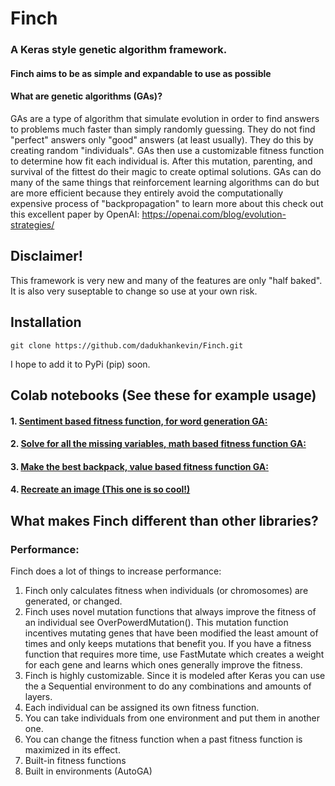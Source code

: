 # Finch
### A Keras style genetic algorithm framework.
#### Finch aims to be as simple and expandable to use as possible
#### What are genetic algorithms (GAs)?
GAs are a type of algorithm that simulate evolution in order to find answers to problems 
much faster than simply randomly guessing. They do not find "perfect" answers only "good" answers (at least usually). 
They do this by creating random "individuals". GAs then use a customizable fitness
function to determine how fit each individual is. After this mutation, parenting, and survival of the fittest do their magic to create
optimal solutions. GAs can do many of the same things that reinforcement learning algorithms can do but 
are more efficient because they entirely avoid the computationally expensive process of "backpropagation"
to learn more about this check out this excellent paper by OpenAI: https://openai.com/blog/evolution-strategies/
##  Disclaimer!
This framework is very new and many of the features are only "half baked". It is also very suseptable to change so use at your own risk.
## Installation 
```git clone https://github.com/dadukhankevin/Finch.git```

I hope to add it to PyPi (pip) soon.
## Colab notebooks (See these for example usage)
#### 1. [Sentiment based fitness function, for word generation GA:](https://colab.research.google.com/drive/1iknzsYyYYH66AOucfWznLlSTXFcDXP2P#scrollTo=LuYrxVC0N7kD)
#### 2. [Solve for all the missing variables, math based fitness function GA:](https://colab.research.google.com/drive/1MH5W08Jp4yUAv3Fx2qTO5Ds17XPfPFw4?usp=sharing)
#### 3. [Make the best backpack, value based fitness function GA:](https://colab.research.google.com/drive/1vpKZgWXK8fDN1xfm1x_cR8kJu1xbIiU1?usp=sharing)
#### 4. [Recreate an image (This one is so cool!)](https://colab.research.google.com/drive/1LCZSRed7n4ZMet1S6SsVTAvHXj3qeVKP?usp=sharing#scrollTo=lAuCsS-CBiDr)

## What makes Finch different than other libraries?
### Performance:
Finch does a lot of things to increase performance:
1. Finch only calculates fitness when individuals (or chromosomes) are generated, or changed.
2. Finch uses novel mutation functions that always improve the fitness of an individual see OverPowerdMutation().
This mutation function incentives mutating genes that have been modified the least amount of times and only keeps mutations
that benefit you. If you have a fitness function that requires more time, use FastMutate which creates a weight for each gene
and learns which ones generally improve the fitness.
3. Finch is highly customizable. Since it is modeled after Keras you can use the a Sequential environment to do any combinations and amounts of layers.
4. Each individual can be assigned its own fitness function.
5. You can take individuals from one environment and put them in another one.
6. You can change the fitness function when a past fitness function is maximized in its effect.
7. Built-in fitness functions
8. Built in environments (AutoGA)